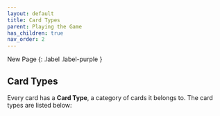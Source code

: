 ```yaml
---
layout: default
title: Card Types
parent: Playing the Game
has_children: true
nav_order: 2
---
```


<div markdown="1">
New Page
{: .label .label-purple }
</div>


## Card Types

Every card has a **Card Type**, a category of cards it belongs to. The card types are listed below: 

